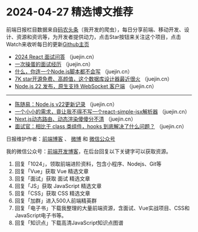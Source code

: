 # 2024-04-27 精选博文推荐

前端日报栏目数据来自[码农头条](http://toutiao.qdkfweb.cn/)（我开发的爬虫），每日分享前端、移动开发、设计、资源和资讯等，为开发者提供动力，点击Star按钮来关注这个项目，点击Watch来收听每日的更新[Github主页](https://github.com/kujian/frontendDaily)
* [2024 React 面试问答](https://juejin.cn/post/7329780589061095434) （juejin.cn）
* [一次操蛋的面试经历](https://juejin.cn/post/7361650229739716627) （juejin.cn）
* [什么，你连一个Node.js脚本都不会写](https://juejin.cn/post/7361687968519700514) （juejin.cn）
* [7K star开源免费、高颜值，这个数据库设计器最近很火](https://juejin.cn/post/7361305594777518143) （juejin.cn）
* [Node.js 22 发布，原生支持 WebSocket 客户端](https://juejin.cn/post/7361629576415838249) （juejin.cn）

***
* [陈随易：Node.js v22更新记录](https://juejin.cn/post/7361458685484826675) （juejin.cn）
* [一个小小的需求，竟让我不得不写一个react-simple-jsx解析器](https://juejin.cn/post/7360903734853320756) （juejin.cn）
* [Next.js动态路由、动态渲染傻傻分不清](https://juejin.cn/post/7361631167064457216) （juejin.cn）
* [面试官：相比于 class 类组件，hooks 到底解决了什么问题？](https://juejin.cn/post/7360894458671513651) （juejin.cn）

日报维护作者：[前端博客](https://qdkfweb.cn/) 、 [微博](http://weibo.com/kujian) 和 [微信公众号](https://open.weixin.qq.com/qr/code?username=caibaojian_com)

我的微信公众号：[前端开发博客](https://open.weixin.qq.com/qr/code?username=caibaojian_com)，在后台回复以下关键字可以获取资源。

1. 回复「1024」，领取前端进阶资料，包含小程序、Nodejs、Git等
2. 回复「Vue」获取 Vue 精选文章
3. 回复「面试」获取 面试 精选文章
4. 回复「JS」获取 JavaScript 精选文章
5. 回复「CSS」获取 CSS 精选文章
6. 回复「加群」进入500人前端精英群
7. 回复「电子书」下载我整理的大量前端资源，含面试、Vue实战项目、CSS和JavaScript电子书等。
8. 回复「知识点」下载高清JavaScript知识点图谱